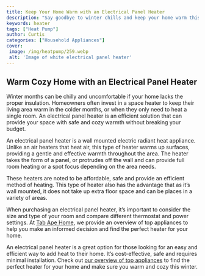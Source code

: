 ```yaml
---
title: Keep Your Home Warm with an Electrical Panel Heater
description: "Say goodbye to winter chills and keep your home warm this season with a quality electrical panel heater Learn how to choose the best heater for your space and maintain it through the cold months"
keywords: heater
tags: ["Heat Pump"]
author: Curtis
categories: ["Household Appliances"]
cover: 
 image: /img/heatpump/259.webp
 alt: 'Image of white electrical panel heater'
---
```

## Warm Cozy Home with an Electrical Panel Heater 

Winter months can be chilly and uncomfortable if your home lacks the proper insulation. Homeowners often invest in a space heater to keep their living area warm in the colder months, or when they only need to heat a single room. An electrical panel heater is an efficient solution that can provide your space with safe and cozy warmth without breaking your budget.

An electrical panel heater is a wall mounted electric radiant heat appliance. Unlike an air heaters that heat air, this type of heater warms up surfaces, providing a gentle and effective warmth throughout the area. The heater takes the form of a panel, or protrudes off the wall and can provide full room heating or a spot focus depending on the area needs. 

These heaters are noted to be affordable, safe and provide an efficient method of heating. This type of heater also has the advantage that as it’s wall mounted, it does not take up extra floor space and can be places in a variety of areas.

When purchasing an electrical panel heater, it’s important to consider the size and type of your room and compare different thermostat and power settings. At [Tab Ape Home](https://tabapehome.com/), we provide an overview of top appliances to help you make an informed decision and find the perfect heater for your home. 

An electrical panel heater is a great option for those looking for an easy and efficient way to add heat to their home. It’s cost-effective, safe and requires minimal installation. Check out [our overview of top appliances](./pages/appliance-overview) to find the perfect heater for your home and make sure you warm and cozy this winter.
